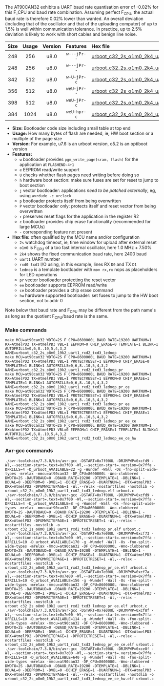 The AT90CAN32 exhibits a UART baud rate quantisation error of -0.02% for this F_CPU and baud rate combination. Assuming perfect F<sub>CPU</sub>, the actual baud rate is therefore 0.02% lower than wanted. An overall deviation (including that of the oscillator and that of the uploading computer) of up to 1.5% is well within communication tolerance. In practice, up to 2.5% deviation is likely to work with short cables and benign line noise.

|Size|Usage|Version|Features|Hex file|
|:-:|:-:|:-:|:-:|:--|
|248|256|u8.0|`w---jPr--`|[urboot_c32_2s_o1m0_2k4_uart1_rxd2_txd3_lednop.hex](https://raw.githubusercontent.com/stefanrueger/urboot.hex/main/mcus/at90can32/watchdog_2_s/internal_oscillator_o%2B7.50%25/%2B1m000000_hz/%2B%2B%2B2k4_baud/uart1_rxd2_txd3/lednop/urboot_c32_2s_o1m0_2k4_uart1_rxd2_txd3_lednop.hex)|
|248|256|u8.0|`w---jPr--`|[urboot_c32_2s_o1m0_2k4_uart1_rxd2_txd3_lednop_pr.hex](https://raw.githubusercontent.com/stefanrueger/urboot.hex/main/mcus/at90can32/watchdog_2_s/internal_oscillator_o%2B7.50%25/%2B1m000000_hz/%2B%2B%2B2k4_baud/uart1_rxd2_txd3/lednop/urboot_c32_2s_o1m0_2k4_uart1_rxd2_txd3_lednop_pr.hex)|
|342|512|u8.0|`w-U-jPr-c`|[urboot_c32_2s_o1m0_2k4_uart1_rxd2_txd3_lednop_pr_ce.hex](https://raw.githubusercontent.com/stefanrueger/urboot.hex/main/mcus/at90can32/watchdog_2_s/internal_oscillator_o%2B7.50%25/%2B1m000000_hz/%2B%2B%2B2k4_baud/uart1_rxd2_txd3/lednop/urboot_c32_2s_o1m0_2k4_uart1_rxd2_txd3_lednop_pr_ce.hex)|
|356|512|u8.0|`weU-jPr--`|[urboot_c32_2s_o1m0_2k4_uart1_rxd2_txd3_lednop_pr_ee.hex](https://raw.githubusercontent.com/stefanrueger/urboot.hex/main/mcus/at90can32/watchdog_2_s/internal_oscillator_o%2B7.50%25/%2B1m000000_hz/%2B%2B%2B2k4_baud/uart1_rxd2_txd3/lednop/urboot_c32_2s_o1m0_2k4_uart1_rxd2_txd3_lednop_pr_ee.hex)|
|398|512|u8.0|`weU-jPr-c`|[urboot_c32_2s_o1m0_2k4_uart1_rxd2_txd3_lednop_pr_ee_ce.hex](https://raw.githubusercontent.com/stefanrueger/urboot.hex/main/mcus/at90can32/watchdog_2_s/internal_oscillator_o%2B7.50%25/%2B1m000000_hz/%2B%2B%2B2k4_baud/uart1_rxd2_txd3/lednop/urboot_c32_2s_o1m0_2k4_uart1_rxd2_txd3_lednop_pr_ee_ce.hex)|
|384|1024|u8.0|`weU-hpr-c`|[urboot_c32_2s_o1m0_2k4_uart1_rxd2_txd3_lednop_ee_ce_hw.hex](https://raw.githubusercontent.com/stefanrueger/urboot.hex/main/mcus/at90can32/watchdog_2_s/internal_oscillator_o%2B7.50%25/%2B1m000000_hz/%2B%2B%2B2k4_baud/uart1_rxd2_txd3/lednop/urboot_c32_2s_o1m0_2k4_uart1_rxd2_txd3_lednop_ee_ce_hw.hex)|

- **Size:** Bootloader code size including small table at top end
- **Usage:** How many bytes of flash are needed, ie, HW boot section or a multiple of the page size
- **Version:** For example, u7.6 is an urboot version, o5.2 is an optiboot version
- **Features:**
  + `w` bootloader provides `pgm_write_page(sram, flash)` for the application at `FLASHEND-4+1`
  + `e` EEPROM read/write support
  + `U` checks whether flash pages need writing before doing so
  + `h` hardware boot section: make sure fuses are set for reset to jump to boot section
  + `j` vector bootloader: applications *need to be patched externally*, eg, using `avrdude -c urclock`
  + `p` bootloader protects itself from being overwritten
  + `P` vector bootloader only: protects itself and reset vector from being overwritten
  + `r` preserves reset flags for the application in the register R2
  + `c` bootloader provides chip erase functionality (recommended for large MCUs)
  + `-` corresponding feature not present
- **Hex file:** often qualified by the MCU name and/or configuration
  + `2s` watchdog timeout, ie, time window for upload after external reset
  + `o1m0` is F<sub>CPU</sub> of a too fast internal oscillator, here 1.0 MHz + 7.50%
  + `2k4` shows the fixed communication baud rate, here 2400 baud
  + `uart1` UART number
  + `rxd0 txd1` I/O using, in this example, lines RX `D0` and TX `D1`
  + `lednop` is a template bootloader with `mov rx,rx` nops as placeholders for LED operations
  + `pr` vector bootloader protecting the reset vector
  + `ee` bootloader supports EEPROM read/write
  + `ce` bootloader provides a chip erase command
  + `hw` hardware supported bootloader: set fuses to jump to the HW boot section, not to addr 0


Note below that baud rate and F<sub>CPU</sub> may be different from the path name's as long as the quotient F<sub>CPU</sub>/baud rate is the same.

### Make commands
```
make MCU=at90can32 WDTO=2S F_CPU=8600000L BAUD_RATE=19200 UARTNUM=1 RX=AtmelPD2 TX=AtmelPD3 VBL=1 EEPROM=0 CHIP_ERASE=0 TEMPLATE=1 BLINK=1 AUTOFRILLS=0,6,8..10,5,4,3,2 NAME=urboot_c32_2s_o8m0_19k2_uart1_rxd2_txd3_lednop
make MCU=at90can32 WDTO=2S F_CPU=8600000L BAUD_RATE=19200 UARTNUM=1 RX=AtmelPD2 TX=AtmelPD3 VBL=1 PROTECTRESET=1 EEPROM=0 CHIP_ERASE=0 TEMPLATE=1 BLINK=1 AUTOFRILLS=0,6,8..10,5,4,3,2 NAME=urboot_c32_2s_o8m0_19k2_uart1_rxd2_txd3_lednop_pr
make MCU=at90can32 WDTO=2S F_CPU=8600000L BAUD_RATE=19200 UARTNUM=1 RX=AtmelPD2 TX=AtmelPD3 VBL=1 PROTECTRESET=1 EEPROM=0 CHIP_ERASE=1 TEMPLATE=1 BLINK=1 AUTOFRILLS=0,6,8..10,5,4,3,2 NAME=urboot_c32_2s_o8m0_19k2_uart1_rxd2_txd3_lednop_pr_ce
make MCU=at90can32 WDTO=2S F_CPU=8600000L BAUD_RATE=19200 UARTNUM=1 RX=AtmelPD2 TX=AtmelPD3 VBL=1 PROTECTRESET=1 EEPROM=1 CHIP_ERASE=0 TEMPLATE=1 BLINK=1 AUTOFRILLS=0,6,8..10,5,4,3,2 NAME=urboot_c32_2s_o8m0_19k2_uart1_rxd2_txd3_lednop_pr_ee
make MCU=at90can32 WDTO=2S F_CPU=8600000L BAUD_RATE=19200 UARTNUM=1 RX=AtmelPD2 TX=AtmelPD3 VBL=1 PROTECTRESET=1 EEPROM=1 CHIP_ERASE=1 TEMPLATE=1 BLINK=1 AUTOFRILLS=0,6,8..10,5,4,3,2 NAME=urboot_c32_2s_o8m0_19k2_uart1_rxd2_txd3_lednop_pr_ee_ce
make MCU=at90can32 WDTO=2S F_CPU=8600000L BAUD_RATE=19200 UARTNUM=1 RX=AtmelPD2 TX=AtmelPD3 VBL=0 EEPROM=1 CHIP_ERASE=1 TEMPLATE=1 BLINK=1 AUTOFRILLS=0,6,8..10,5,4,3,2 NAME=urboot_c32_2s_o8m0_19k2_uart1_rxd2_txd3_lednop_ee_ce_hw
```

### Avr-gcc commands
```
./avr-toolchain/7.3.0/bin/avr-gcc -DSTART=0x7f00UL -DRJMPWP=0xcfd9 -Wl,--section-start=.text=0x7f00 -Wl,--section-start=.version=0x7ffa -DFRILLS=4 -D_urboot_AVAILABLE=22 -g -Wundef -Wall -Os -fno-split-wide-types -mrelax -mmcu=at90can32 -DF_CPU=8600000L -Wno-clobbered -DWDTO=2S -DAUTOBAUD=0 -DBAUD_RATE=19200 -DTEMPLATE=1 -DBLINK=1 -DDUAL=0 -DEEPROM=0 -DVBL=1 -DCHIP_ERASE=0 -DUARTNUM=1 -DTX=AtmelPD3 -DRX=AtmelPD2 -DPGMWRITEPAGE=1 -Wl,--relax -nostartfiles -nostdlib -o urboot_c32_2s_o8m0_19k2_uart1_rxd2_txd3_lednop.elf urboot.c
./avr-toolchain/7.3.0/bin/avr-gcc -DSTART=0x7f00UL -DRJMPWP=0xcfd9 -Wl,--section-start=.text=0x7f00 -Wl,--section-start=.version=0x7ffa -DFRILLS=4 -D_urboot_AVAILABLE=8 -g -Wundef -Wall -Os -fno-split-wide-types -mrelax -mmcu=at90can32 -DF_CPU=8600000L -Wno-clobbered -DWDTO=2S -DAUTOBAUD=0 -DBAUD_RATE=19200 -DTEMPLATE=1 -DBLINK=1 -DDUAL=0 -DEEPROM=0 -DVBL=1 -DCHIP_ERASE=0 -DUARTNUM=1 -DTX=AtmelPD3 -DRX=AtmelPD2 -DPGMWRITEPAGE=1 -DPROTECTRESET=1 -Wl,--relax -nostartfiles -nostdlib -o urboot_c32_2s_o8m0_19k2_uart1_rxd2_txd3_lednop_pr.elf urboot.c
./avr-toolchain/7.3.0/bin/avr-gcc -DSTART=0x7e00UL -DRJMPWP=0xcf73 -Wl,--section-start=.text=0x7e00 -Wl,--section-start=.version=0x7ffa -DFRILLS=10 -D_urboot_AVAILABLE=170 -g -Wundef -Wall -Os -fno-split-wide-types -mrelax -mmcu=at90can32 -DF_CPU=8600000L -Wno-clobbered -DWDTO=2S -DAUTOBAUD=0 -DBAUD_RATE=19200 -DTEMPLATE=1 -DBLINK=1 -DDUAL=0 -DEEPROM=0 -DVBL=1 -DCHIP_ERASE=1 -DUARTNUM=1 -DTX=AtmelPD3 -DRX=AtmelPD2 -DPGMWRITEPAGE=1 -DPROTECTRESET=1 -Wl,--relax -nostartfiles -nostdlib -o urboot_c32_2s_o8m0_19k2_uart1_rxd2_txd3_lednop_pr_ce.elf urboot.c
./avr-toolchain/7.3.0/bin/avr-gcc -DSTART=0x7e00UL -DRJMPWP=0xcf7a -Wl,--section-start=.text=0x7e00 -Wl,--section-start=.version=0x7ffa -DFRILLS=10 -D_urboot_AVAILABLE=156 -g -Wundef -Wall -Os -fno-split-wide-types -mrelax -mmcu=at90can32 -DF_CPU=8600000L -Wno-clobbered -DWDTO=2S -DAUTOBAUD=0 -DBAUD_RATE=19200 -DTEMPLATE=1 -DBLINK=1 -DDUAL=0 -DEEPROM=1 -DVBL=1 -DCHIP_ERASE=0 -DUARTNUM=1 -DTX=AtmelPD3 -DRX=AtmelPD2 -DPGMWRITEPAGE=1 -DPROTECTRESET=1 -Wl,--relax -nostartfiles -nostdlib -o urboot_c32_2s_o8m0_19k2_uart1_rxd2_txd3_lednop_pr_ee.elf urboot.c
./avr-toolchain/7.3.0/bin/avr-gcc -DSTART=0x7e00UL -DRJMPWP=0xcf8f -Wl,--section-start=.text=0x7e00 -Wl,--section-start=.version=0x7ffa -DFRILLS=10 -D_urboot_AVAILABLE=114 -g -Wundef -Wall -Os -fno-split-wide-types -mrelax -mmcu=at90can32 -DF_CPU=8600000L -Wno-clobbered -DWDTO=2S -DAUTOBAUD=0 -DBAUD_RATE=19200 -DTEMPLATE=1 -DBLINK=1 -DDUAL=0 -DEEPROM=1 -DVBL=1 -DCHIP_ERASE=1 -DUARTNUM=1 -DTX=AtmelPD3 -DRX=AtmelPD2 -DPGMWRITEPAGE=1 -DPROTECTRESET=1 -Wl,--relax -nostartfiles -nostdlib -o urboot_c32_2s_o8m0_19k2_uart1_rxd2_txd3_lednop_pr_ee_ce.elf urboot.c
./avr-toolchain/7.3.0/bin/avr-gcc -DSTART=0x7c00UL -DRJMPWP=0xce8f -Wl,--section-start=.text=0x7c00 -Wl,--section-start=.version=0x7ffa -DFRILLS=10 -D_urboot_AVAILABLE=640 -g -Wundef -Wall -Os -fno-split-wide-types -mrelax -mmcu=at90can32 -DF_CPU=8600000L -Wno-clobbered -DWDTO=2S -DAUTOBAUD=0 -DBAUD_RATE=19200 -DTEMPLATE=1 -DBLINK=1 -DDUAL=0 -DEEPROM=1 -DVBL=0 -DCHIP_ERASE=1 -DUARTNUM=1 -DTX=AtmelPD3 -DRX=AtmelPD2 -DPGMWRITEPAGE=1 -Wl,--relax -nostartfiles -nostdlib -o urboot_c32_2s_o8m0_19k2_uart1_rxd2_txd3_lednop_ee_ce_hw.elf urboot.c
```

